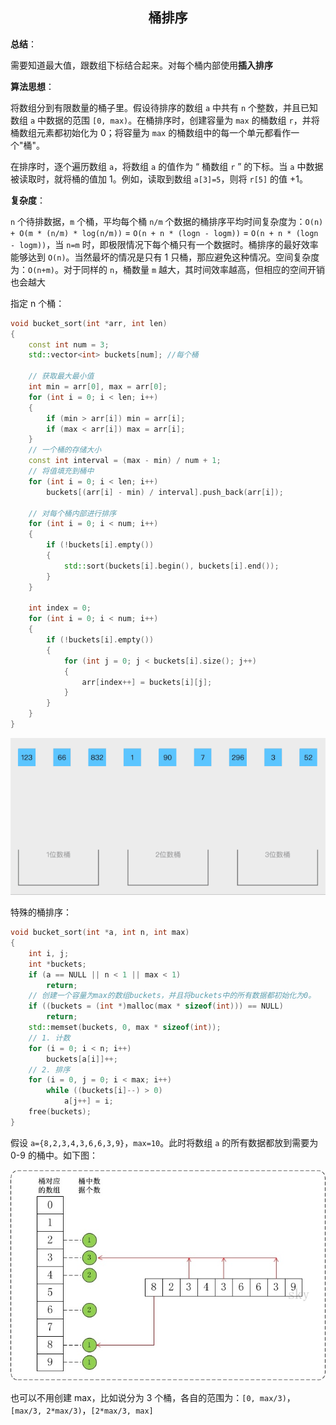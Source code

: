<h2 align="center">桶排序</h2>

**总结**：

需要知道最大值，跟数组下标结合起来。对每个桶内部使用**插入排序**

**算法思想**：

将数组分到有限数量的桶子里。假设待排序的数组 `a` 中共有 `n` 个整数，并且已知数组 `a` 中数据的范围 `[0, max)`。在桶排序时，创建容量为 `max` 的桶数组 `r`，并将桶数组元素都初始化为 0；将容量为 `max` 的桶数组中的每一个单元都看作一个"桶"。

在排序时，逐个遍历数组 `a`，将数组 `a` 的值作为 “ 桶数组 `r` ” 的下标。当 `a` 中数据被读取时，就将桶的值加 1。例如，读取到数组 `a[3]=5`，则将 `r[5]` 的值 +1。

**复杂度**：

`n` 个待排数据，`m` 个桶，平均每个桶 `n/m` 个数据的桶排序平均时间复杂度为：`O(n) + O(m * (n/m) * log(n/m))` = `O(n + n * (logn - logm))` = `O(n + n * (logn - logm))`，当 `n=m` 时，即极限情况下每个桶只有一个数据时。桶排序的最好效率能够达到 `O(n)`。当然最坏的情况是只有 1 只桶，那应避免这种情况。空间复杂度为：`O(n+m)`。对于同样的 `n`，桶数量 `m` 越大，其时间效率越高，但相应的空间开销也会越大

指定 n 个桶：

```cpp
void bucket_sort(int *arr, int len)
{
	const int num = 3;
	std::vector<int> buckets[num]; //每个桶

	// 获取最大最小值
	int min = arr[0], max = arr[0];
	for (int i = 0; i < len; i++)
	{
		if (min > arr[i]) min = arr[i];
		if (max < arr[i]) max = arr[i];
	}
	// 一个桶的存储大小
	const int interval = (max - min) / num + 1;
	// 将值填充到桶中
	for (int i = 0; i < len; i++)
		buckets[(arr[i] - min) / interval].push_back(arr[i]);

	// 对每个桶内部进行排序
	for (int i = 0; i < num; i++)
	{
		if (!buckets[i].empty())
		{
			std::sort(buckets[i].begin(), buckets[i].end());
		}
	}

	int index = 0;
	for (int i = 0; i < num; i++)
	{
		if (!buckets[i].empty())
		{
			for (int j = 0; j < buckets[i].size(); j++)
			{
				arr[index++] = buckets[i][j];
			}
		}
	}
}
```

![](images/桶排序.gif)



特殊的桶排序：

```cpp
void bucket_sort(int *a, int n, int max)
{
    int i, j;
    int *buckets;
    if (a == NULL || n < 1 || max < 1)
        return;
    // 创建一个容量为max的数组buckets，并且将buckets中的所有数据都初始化为0。
    if ((buckets = (int *)malloc(max * sizeof(int))) == NULL)
        return;
    std::memset(buckets, 0, max * sizeof(int));
    // 1. 计数
    for (i = 0; i < n; i++)
        buckets[a[i]]++;
    // 2. 排序
    for (i = 0, j = 0; i < max; i++)
        while ((buckets[i]--) > 0)
            a[j++] = i;
    free(buckets);
}
```

假设 `a={8,2,3,4,3,6,6,3,9}`，`max=10`。此时将数组 `a` 的所有数据都放到需要为 0-9 的桶中。如下图：

![](images/bucket.jpg)

也可以不用创建 max，比如说分为 3 个桶，各自的范围为：`[0, max/3)`，`[max/3, 2*max/3)`，`[2*max/3, max]`

